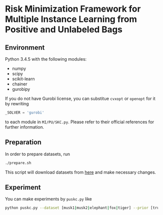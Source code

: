 # Risk Minimization Framework for Multiple Instance Learning from Positive and Unlabeled Bags

## Environment

Python 3.4.5 with the following modules:

+ numpy
+ scipy
+ scikit-learn
+ chainer
+ gurobipy

If you do not have Gurobi license, you can substitue `cvxopt` or `openopt` for it by rewriting
```python
_SOLVER = 'gurobi'
```
to each module in `MI/PU/SKC.py`.
Please refer to their official references for further information.

## Preparation

In order to prepare datasets, run

```sh
./prepare.sh
```

This script will download datasets from [here](http://www.cs.columbia.edu/~andrews/mil/datasets.html) and make necessary changes.

## Experiment

You can make experiments by `puskc.py` like

```sh
python puskc.py --dataset [musk1|musk2|elephant|fox|tiger] --prior [true class prior]
```
